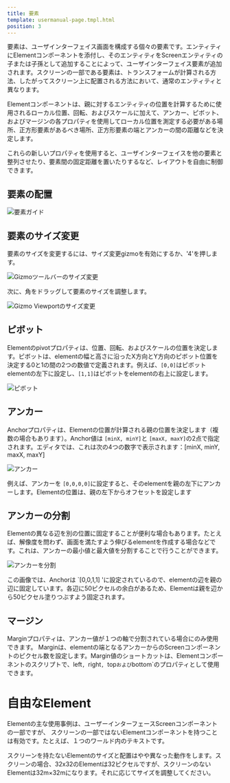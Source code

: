 ```yaml
---
title: 要素
template: usermanual-page.tmpl.html
position: 3
---
```


要素は、ユーザインターフェイス画面を構成する個々の要素です。エンティティにElementコンポーネントを添付し、そのエンティティをScreenエンティティの子または子孫として追加することによって、ユーザインターフェイス要素が追加されます。スクリーンの一部である要素は、トランスフォームが計算される方法、したがってスクリーン上に配置される方法において、通常のエンティティと異なります。

Elementコンポーネントは、親に対するエンティティの位置を計算するために使用されるローカル位置、回転、およびスケールに加えて、アンカー、ピボット、およびマージンの各プロパティを使用してローカル位置を測定する必要がある場所、正方形要素があるべき場所、正方形要素の端とアンカーの間の距離などを決定します。

これらの新しいプロパティを使用すると、ユーザインターフェイスを他の要素と整列させたり、要素間の固定距離を置いたりするなど、レイアウトを自由に制御できます。

## 要素の配置

![要素ガイド][1]

## 要素のサイズ変更

要素のサイズを変更するには、サイズ変更gizmoを有効にするか、'4'を押します。

![Gizmoツールバーのサイズ変更][5]

次に、角をドラッグして要素のサイズを調整します。

![Gizmo Viewportのサイズ変更][6]

## ピボット

Elementのpivotプロパティは、位置、回転、およびスケールの位置を決定します。ピボットは、elementの幅と高さに沿ったX方向とY方向のピボット位置を決定する0と1の間の2つの数値で定義されます。例えば、`[0,0]`はピボットelementの左下に設定し、`[1,1]`はピボットをelementの右上に設定します。

![ピボット][2]

## アンカー

Anchorプロパティは、Elementの位置が計算される親の位置を決定します（複数の場合もあります）。Anchor値は `[minX, minY]`と `[maxX, maxY]`の2点で指定されます。エディタでは、これは次の4つの数字で表示されます：[minX, minY, maxX, maxY]

![アンカー][3]

例えば、アンカーを `[0,0,0,0]`に設定すると、そのelementを親の左下にアンカーします。Elementの位置は、親の左下からオフセットを設定します

## アンカーの分割

Elementの異なる辺を別の位置に固定することが便利な場合もあります。たとえば、解像度を問わず、画面を満たすよう伸びるelementを作成する場合などです。これは、アンカーの最小値と最大値を分割することで行うことができます。

![アンカーを分割][4]

この画像では、Anchorは `[0,0,1,1] 'に設定されているので、elementの辺を親の辺に固定しています。各辺に50ピクセルの余白があるため、Elementは親を辺から50ピクセル塗りつぶすよう固定されます。

## マージン

Marginプロパティは、アンカー値が１つの軸で分割されている場合にのみ使用できます。 Marginは、elementの端となるアンカーからのScreenコンポーネントのピクセル数を設定します。Margin値のショートカットは、Elementコンポーネントのスクリプトで、left`, `right`, `top`および`bottom`のプロパティとして使用できます。

# 自由なElement

Elementの主な使用事例は、ユーザーインターフェースScreenコンポーネントの一部ですが、 スクリーンの一部ではないElementコンポーネントを持つことは有効です。たとえば、１つのワールド内のテキストです。

スクリーンを持たないElementのサイズと配置はやや異なった動作をします。スクリーンの場合、32x32のElementは32ピクセルですが、スクリーンのないElementは32m×32mになります。それに応じてサイズを調整してください。

[1]: /images/user-manual/user-interface/elements/element-guide.png
[2]: /images/user-manual/user-interface/elements/pivot.png
[3]: /images/user-manual/user-interface/elements/anchor-editor.png
[4]: /images/user-manual/user-interface/elements/split-anchor.png
[5]: /images/user-manual/user-interface/elements/gizmo-resize.png
[6]: /images/user-manual/user-interface/elements/gizmo-resize-viewport.png

